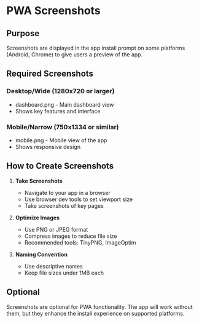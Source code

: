 # PWA Screenshots

## Purpose
Screenshots are displayed in the app install prompt on some platforms (Android, Chrome) to give users a preview of the app.

## Required Screenshots

### Desktop/Wide (1280x720 or larger)
- dashboard.png - Main dashboard view
- Shows key features and interface

### Mobile/Narrow (750x1334 or similar)
- mobile.png - Mobile view of the app
- Shows responsive design

## How to Create Screenshots

1. **Take Screenshots**
   - Navigate to your app in a browser
   - Use browser dev tools to set viewport size
   - Take screenshots of key pages

2. **Optimize Images**
   - Use PNG or JPEG format
   - Compress images to reduce file size
   - Recommended tools: TinyPNG, ImageOptim

3. **Naming Convention**
   - Use descriptive names
   - Keep file sizes under 1MB each

## Optional
Screenshots are optional for PWA functionality. The app will work without them, but they enhance the install experience on supported platforms.
